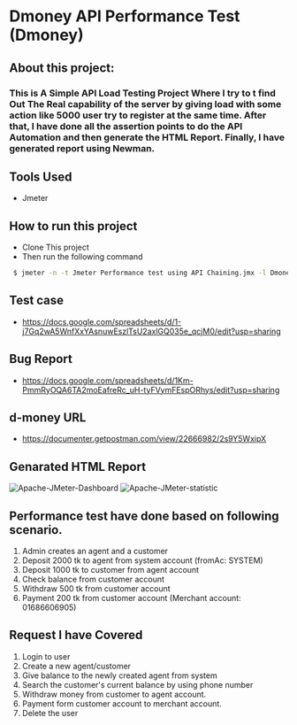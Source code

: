 # Dmoney API Performance Test (Dmoney)

## About this project:
### This is A Simple API Load Testing Project Where I try to t find Out The Real capability of the server by giving load with some action like 5000 user try to register at the same time. After that, I have done all the assertion points to do the API Automation and then generate the HTML Report. Finally, I have generated report using Newman.

## Tools Used
- Jmeter


## How to run this project

- Clone This project
- Then run the following command 

```bash
 $ jmeter -n -t Jmeter Performance test using API Chaining.jmx -l Dmoney-Load-Test.csv -e -o Reports
```



## Test case
- https://docs.google.com/spreadsheets/d/1-j7Gq2wA5WnfXxYAsnuwEszlTsU2axlGQ035e_qcjM0/edit?usp=sharing
## Bug Report
- https://docs.google.com/spreadsheets/d/1Km-PmmRyOQA6TA2moEafreRc_uH-tyFVymFEspORhys/edit?usp=sharing
## d-money URL
- https://documenter.getpostman.com/view/22666982/2s9Y5WxipX

## Genarated HTML Report
  ![Apache-JMeter-Dashboard](https://github.com/Rajaul-Islam/demo-transaction-api-jmeter/assets/86623372/2916cbb7-da11-402c-944e-9446ac57066e)
  ![Apache-JMeter-statistic](https://github.com/Rajaul-Islam/demo-transaction-api-jmeter/assets/86623372/2a40c22b-1a3d-4058-92a2-fc2231abd7c3)




## Performance test have done based on following scenario.

1. Admin creates an agent and a customer
2. Deposit 2000 tk to agent from system account (fromAc: SYSTEM)
3. Deposit 1000 tk to customer from agent account
4. Check balance from customer account
5. Withdraw 500 tk from customer account
6. Payment 200 tk from customer account (Merchant account: 01686606905)

## Request I have Covered

1. Login to user
2. Create a new agent/customer
3. Give balance to the newly created agent from system
4. Search the customer's current balance by using phone number
5. Withdraw money from customer to agent account.
6. Payment form customer account to merchant account.
7. Delete the user
